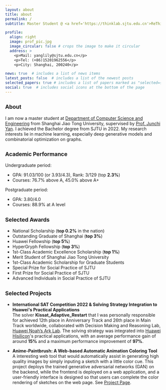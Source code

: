 ```yaml
---
layout: about
title: about
permalink: /
subtitle: Master Student @ <a href='https://thinklab.sjtu.edu.cn'>ReThinkLab</a>, <a href='https://en.sjtu.edu.cn'>SJTU</a>.

profile:
  align: right
  image: prof_pic.jpg
  image_circular: false # crops the image to make it circular
  address: >
    <p>Mail: yanglily@sjtu.edu.cn</p>
    <p>Tel: (+86)15201962556</p>
    <p>City: Shanghai, 200240</p>

news: true  # includes a list of news items
latest_posts: false  # includes a list of the newest posts
selected_papers: true # includes a list of papers marked as "selected={true}"
social: true  # includes social icons at the bottom of the page
---
```


<small>About</small>
---

I am now a master student at [Department of Computer Science and Engineering](https://www.cs.sjtu.edu.cn) from Shanghai Jiao Tong University, supervised by [Prof. Junchi Yan](http://thinklab.sjtu.edu.cn/). I achieved the Bachelor degree from SJTU in 2022. My research interests lie in machine learning, especially deep generative models and combinatorial optimization on graphs.


<small>Academic Performance</small>
---

Undergraduate period: 
- GPA: 91.03/100 (or 3.93/4.3), Rank: 3/129 (top **2.3%**)
- Courses: 76.7% above A, 45.0% above A+

Postgraduate period: 
- GPA: 3.80/4.0
- Courses: 88.9% at A level

<small>Selected Awards</small>
---

- National Scholarship (**top 0.2%** in the nation)
- Outstanding Graduate of Shanghai (**top 3%**)
- Huawei Fellowship (**top 5%**)
- HyperGryph Fellowship (**top 3%**)
- 1st-Class Academic Excellence Scholarship (**top 1%**)
- Merit Student of Shanghai Jiao Tong University
- 1st-Class Academic Scholarship for Graduate Students
- Special Prize for Social Practice of SJTU
- First Prize for Social Practice of SJTU
- Advanced Individuals in Social Practice of SJTU

<small>Selected Projects</small>
---

- **International SAT Competition 2022 & Solving Strategy Integration to Huawei's Practical Applications**  
The solver **Kissat_Adaptive_Restart** that I was personally responsible for achieved 12th place in Anniversary Track and 26th place in Main Track worldwide, collaborated with Decision Making and Reasoning Lab, [Huawei Noah’s Ark Lab](http://dev3.noahlab.com.hk/index.html). The solving strategy was integrated into [Huawei Hisilicon](https://www.hisilicon.com/en/)'s practical applications, with an average performance gain of around **15%** and a maximum performance improvement of **97%**.

- **Anime-Paintbrush: A Web-based Automatic Animation Coloring Tool**  
A interesting web tool that would automatically assist in generating high quality images by simply inputing a sketch with a little color cue. This project deploys the trained generative adversarial networks (GAN) on the backend, while the frontend is deployed on a web application, and a user-friendly interface is designed so that users can complete the color rendering of sketches on the web page. See [Project Page](https://github.com/yangco-le/Colorization_Tool_on_Web).

<!-- <small>Academic Service</small>
---

- ICML 2023 Reviewer
- NeurIPS 2023 Reviewer -->